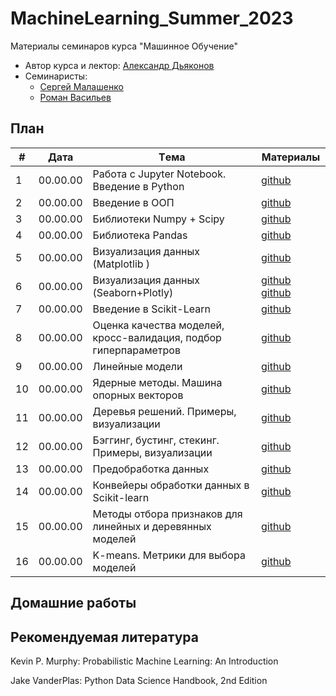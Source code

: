 # MachineLearning_Summer_2023
Материалы семинаров курса "Машинное Обучение"

* Автор курса и лектор: [Александр Дьяконов](https://github.com/Dyakonov)
* Семинаристы:
  * [Сергей Малашенко](https://github.com/SergeyMalashenko)
  * [Роман Васильев](https://github.com/RAVasiliev)
 
## План

|#  |Дата       |Tема                                                                |Материалы                                                                                           |
|---|-----------|--------------------------------------------------------------------|----------------------------------------------------------------------------------------------------|
|1  | 00.00.00  | Работа с Jupyter Notebook. Введение в Python                       |[github](/seminars/01/01_python_intro.ipynb)                                                        |
|2  | 00.00.00  | Введение в ООП                                                     |[github](/seminars/02/sem02_OOP_v4.ipynb   )                                                        |
|3  | 00.00.00  | Библиотеки Numpy + Scipy                                           |[github](/seminars/03/seminar_3_Numpy.ipynb)                                                        |
|4  | 00.00.00  | Библиотека Pandas                                                  |[github](/seminars/04/seminar_4_Pandas.ipynb)                                                       |
|5  | 00.00.00  | Визуализация данных (Matplotlib    )                               |[github](/seminars/05/seminar_5_Matplotlib.ipynb)                                                   |
|6  | 00.00.00  | Визуализация данных (Seaborn+Plotly)                               |[github](/seminars/06/seminar_6_Seaborn.ipynb) [github](/seminars/06/seminar_6_Plotly.ipynb)        |
|7  | 00.00.00  | Введение в Scikit-Learn                                            |[github](/seminars/07/seminar_7.ipynb)                                                              |
|8  | 00.00.00  | Оценка качества моделей, кросс-валидация, подбор гиперпараметров   |[github](/seminars/08/seminar_8.ipynb)                                                              |
|9  | 00.00.00  | Линейные модели                                                    |[github](/seminars/09/seminar_9.ipynb)                                                              |
|10 | 00.00.00  | Ядерные методы. Машина опорных векторов                            |[github](/seminars/10/seminar_10.ipynb)                                                             |
|11 | 00.00.00  | Деревья решений. Примеры, визуализации                             |[github](/seminars/11/seminar_11.ipynb)                                                             |
|12 | 00.00.00  | Бэггинг, бустинг, стекинг. Примеры, визуализации                   |[github](/seminars/12/seminar_12.ipynb)                                                             |
|13 | 00.00.00  | Предобработка данных                                               |[github](/seminars/13/seminar_13.ipynb)                                                             |
|14 | 00.00.00  | Конвейеры обработки данных в Scikit-learn                          |[github](/seminars/14/seminar_14.ipynb)                                                             |
|15 | 00.00.00  | Методы отбора признаков для линейных и деревянных моделей          |[github](/seminars/15/seminar_15.ipynb)                                                             |
|16 | 00.00.00  | K-means. Метрики для выбора моделей                                |[github](/seminars/16/seminar_16.ipynb)                                                             |

## Домашние работы

## Рекомендуемая литература
Kevin P. Murphy: Probabilistic Machine Learning: An Introduction

Jake VanderPlas: Python Data Science Handbook, 2nd Edition
